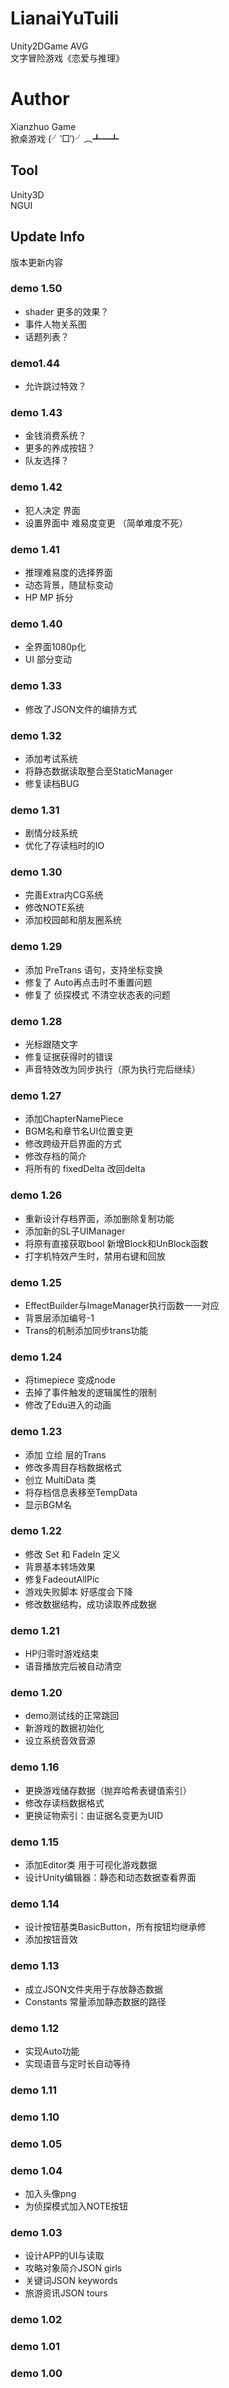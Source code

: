 # LianaiYuTuili  
Unity2DGame AVG  
文字冒险游戏《恋爱与推理》  
# Author  
Xianzhuo Game  
掀桌游戏 (╯‵□′)╯︵┻━┻  
## Tool  
Unity3D  
NGUI  
## Update Info  
版本更新内容  
### demo 1.50 
* shader 更多的效果？
* 事件人物关系图
* 话题列表？


### demo1.44 
* 允许跳过特效？

### demo 1.43 
* 金钱消费系统？
* 更多的养成按钮？
* 队友选择？

### demo 1.42 
* 犯人决定 界面
* 设置界面中 难易度变更
（简单难度不死）

### demo 1.41 
* 推理难易度的选择界面
* 动态背景，随鼠标变动
* HP MP 拆分

### demo 1.40 
* 全界面1080p化
* UI 部分变动 

### demo 1.33 
* 修改了JSON文件的编排方式

### demo 1.32  
* 添加考试系统
* 将静态数据读取整合至StaticManager
* 修复读档BUG

### demo 1.31
* 剧情分歧系统
* 优化了存读档时的IO

### demo 1.30  
* 完善Extra内CG系统
* 修改NOTE系统
* 添加校园邮和朋友圈系统

### demo 1.29  
* 添加 PreTrans 语句，支持坐标变换
* 修复了 Auto再点击时不重置问题
* 修复了 侦探模式 不清空状态表的问题

### demo 1.28
* 光标跟随文字  
* 修复证据获得时的错误
* 声音特效改为同步执行（原为执行完后继续）

### demo 1.27  
* 添加ChapterNamePiece
* BGM名和章节名UI位置变更
* 修改跨级开启界面的方式
* 修改存档的简介
* 将所有的 fixedDelta 改回delta

### demo 1.26  
* 重新设计存档界面，添加删除复制功能
* 添加新的SL子UIManager
* 将原有直接获取bool 新增Block和UnBlock函数
* 打字机特效产生时，禁用右键和回放

### demo 1.25  
* EffectBuilder与ImageManager执行函数一一对应
* 背景层添加编号-1
* Trans的机制添加同步trans功能

### demo 1.24  
* 将timepiece 变成node  
* 去掉了事件触发的逻辑属性的限制
* 修改了Edu进入的动画

### demo 1.23  
* 添加 立绘 层的Trans  
* 修改多周目存档数据格式  
* 创立 MultiData 类  
* 将存档信息表移至TempData  
* 显示BGM名  

### demo 1.22  
* 修改 Set 和 FadeIn 定义  
* 背景基本转场效果  
* 修复FadeoutAllPic  
* 游戏失败脚本 好感度会下降  
* 修改数据结构，成功读取养成数据  

### demo 1.21  
* HP归零时游戏结束  
* 语音播放完后被自动清空  

### demo 1.20  
* demo测试线的正常跳回  
* 新游戏的数据初始化  
* 设立系统音效音源  

### demo 1.16  
* 更换游戏储存数据（抛弃哈希表键值索引）  
* 修改存读档数据格式  
* 更换证物索引：由证据名变更为UID  

### demo 1.15  
* 添加Editor类 用于可视化游戏数据  
* 设计Unity编辑器：静态和动态数据查看界面  

### demo 1.14  
* 设计按钮基类BasicButton，所有按钮均继承修  
* 添加按钮音效  

### demo 1.13  
* 成立JSON文件夹用于存放静态数据  
* Constants 常量添加静态数据的路径  

### demo 1.12  
* 实现Auto功能  
* 实现语音与定时长自动等待  

### demo 1.11  


### demo 1.10  

### demo 1.05  

### demo 1.04  
* 加入头像png  
* 为侦探模式加入NOTE按钮  

### demo 1.03  
* 设计APP的UI与读取  
* 攻略对象简介JSON girls  
* 关键词JSON keywords  
* 旅游资讯JSON tours  

### demo 1.02  
### demo 1.01  
### demo 1.00  
